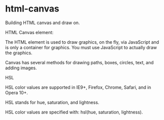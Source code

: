 # html-canvas

Building HTML canvas and draw on. 



HTML Canvas element:

The HTML <canvas> element is used to draw graphics, on the fly, via JavaScript and is only a container for graphics. You must use JavaScript to actually draw the graphics.

Canvas has several methods for drawing paths, boxes, circles, text, and adding images.


HSL

HSL color values are supported in IE9+, Firefox, Chrome, Safari, and in Opera 10+.

HSL stands for hue, saturation, and lightness.

HSL color values are specified with: hsl(hue, saturation, lightness).



